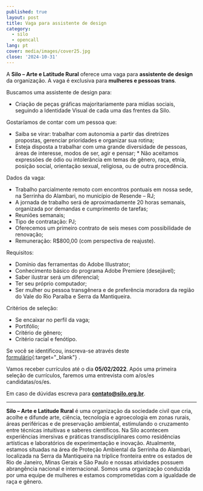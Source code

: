 ```yaml
---
published: true
layout: post
title: Vaga para assistente de design
category:
  - silo
  - opencall
lang: pt
cover: media/images/cover25.jpg
close: '2024-10-31'
---
```

A **Silo – Arte e Latitude Rural** oferece uma vaga para **assistente de design** da organização. A vaga é exclusiva para **mulheres e pessoas trans**.


Buscamos uma assistente de design para:
*  Criação de peças gráficas majoritariamente para mídias sociais, seguindo a Identidade Visual de cada uma das frentes da Silo.

Gostaríamos de contar com um pessoa que:
* Saiba se virar: trabalhar com autonomia a partir das diretrizes propostas, gerenciar prioridades e organizar sua rotina;
* Esteja disposta a trabalhar com uma grande diversidade de pessoas, áreas de interesse, modos de ser, agir e pensar; * Não aceitamos expressões de ódio ou intolerância em temas de gênero, raça, etnia, posição social, orientação sexual, religiosa, ou de outra procedência.


Dados da vaga:
* Trabalho parcialmente remoto com encontros pontuais em nossa sede, na Serrinha do Alambari, no município de Resende – RJ;
* A jornada de trabalho será de aproximadamente 20 horas semanais, organizada por demandas e cumprimento de tarefas;
* Reuniões semanais;
* Tipo de contratação: PJ;
* Oferecemos um primeiro contrato de seis meses com possibilidade de renovação;
* Remuneração: R$800,00 (com perspectiva de reajuste).


Requisitos:
* Domínio das ferramentas do Adobe Illustrator;
* Conhecimento básico do programa Adobe Premiere (desejável);
* Saber ilustrar será um diferencial;
* Ter seu próprio computador;
* Ser mulher ou pessoa transgênera e de preferência moradora da região do Vale do Rio Paraíba e Serra da Mantiqueira.


Critérios de seleção:
* Se encaixar no perfil da vaga;
* Portifólio;
* Critério de gênero;
* Critério racial e fenótipo.
 
Se você se identificou, inscreva-se através deste [formulário](https://docs.google.com/forms/d/e/1FAIpQLScTOrfbjjBzZkGV3gLldVIX5lla-XtwHkePxBtNIpA2kbZR-Q/viewform  "formulário"){:target="_blank"} .
  
Vamos receber currículos até o dia **05/02/2022**.
Após uma primeira seleção de currículos, faremos uma entrevista com a/os/es  candidatas/os/es. 
 
 
Em caso de dúvidas escreva para **contato@silo.org.br**.


 
---
 


**Silo – Arte e Latitude Rural** é uma organização da sociedade civil que cria, acolhe e difunde arte, ciência, tecnologia e agroecologia em zonas rurais, áreas periféricas e de preservação ambiental, estimulando o cruzamento entre técnicas intuitivas e saberes científicos. Na Silo acontecem experiências imersivas e práticas transdisciplinares como residências artísticas e laboratórios de experimentação e inovação.
Atualmente, estamos situadas na área de Proteção Ambiental da Serrinha do Alambari, localizada na Serra da Mantiqueira na tríplice fronteira entre os estados de Rio de Janeiro, Minas Gerais e São Paulo e nossas atividades possuem abrangência nacional e internacional. Somos uma organização conduzida por uma equipe de mulheres e estamos comprometidas com a igualdade de raça e gênero.
